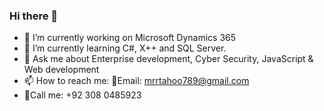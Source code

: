 ### Hi there 👋

- 🔭 I’m currently working on Microsoft Dynamics 365
- 🌱 I’m currently learning C#, X++ and SQL Server.
- 💬 Ask me about Enterprise development, Cyber Security, JavaScript & Web development
- 📫 How to reach me: 📧Email: mrrtahoo789@gmail.com 
- 🤙Call me: +92 308 0485923


<!--
**MrrTahoo/Mrrtahoo** is a ✨ _special_ ✨ repository because its `README.md` (this file) appears on your GitHub profile.

Here are some ideas to get you started:


-->
